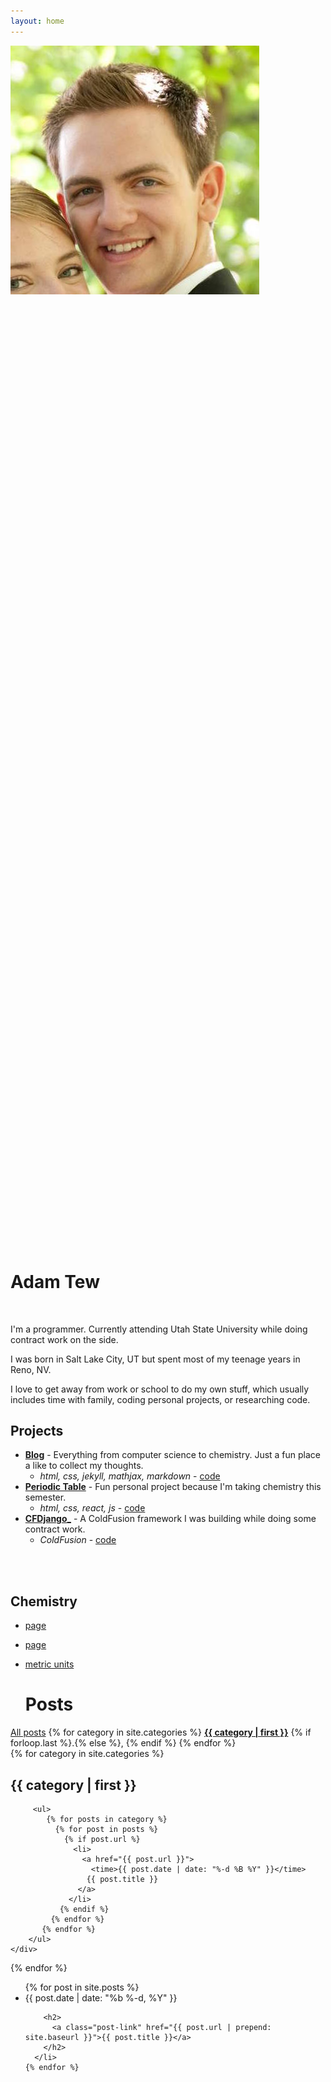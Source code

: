 ```yaml
---
layout: home
---
```


<!-- <div class="home"> -->
<div class="profile__container">
    <div class="profile__content">
        <img class="profile--image" src="./assets/images/me.jpg">
        <a href="https://twitter.com/{{ site.twitter_username }}">
            <span class="icon icon--large">
                <svg class="icon" viewBox="0 0 16 16"><use xmlns:xlink="//www.w3.org/1999/xlink" xlink:href="./assets/images/sprites.svg#twitter"></use></svg>
            </span>
        </a>
        <a href="mailto:{{ site.email }}">
            <span class="icon icon--large">
                <svg class="icon" viewBox="0 0 16 16"><use xmlns:xlink="//www.w3.org/1999/xlink" xlink:href="./assets/images/sprites.svg#email"></use></svg>
            </span>
        </a>
        <a href="https://github.com/{{ site.github_username }}">
            <span class="icon icon--large">
                <svg class="icon" viewBox="0 0 16 16"><use xmlns:xlink="//www.w3.org/1999/xlink" xlink:href="./assets/images/sprites.svg#github"></use></svg>
            </span>
        </a>
    </div>
    <h1 class="text--title text--center">Adam Tew</h1>
</div>

<br />

I'm a programmer. Currently attending Utah State University while doing contract work on the side.

I was born in Salt Lake City, UT but spent most of my teenage years in Reno, NV.

I love to get away from work or school to do my own stuff, which usually includes time with family, coding personal projects, or researching code.

## Projects

- [__Blog__](http://www.adamtew.com/#allposts) - Everything from computer science to chemistry. Just a fun place a like to collect my thoughts.
    + _html, css, jekyll, mathjax, markdown_ - [code](https://github.com/adamtew/adamtew.github.io)
- [__Periodic Table__](http://www.adamtew.com/periodic-table) - Fun personal project because I'm taking chemistry this semester. 
    + _html, css, react, js_ - [code](https://github.com/adamtew/periodic-table)
- [__CFDjango___](https://github.com/adamtew/CFDjango) - A ColdFusion framework I was building while doing some contract work.
    + _ColdFusion_ - [code](https://github.com/adamtew/CFDjango)

<br />
<br />

## Chemistry

- [page](http://www.adamtew.com/chemistry)
- [page](http://localhost:4000/chemistry)
- [metric units](http://localhost:4000/chemistry/metric-units)

  <h1 class="page-heading">Posts</h1>

<div>
     <a href="#allposts">All posts</a>
     {% for category in site.categories %}
         <a href="#{{ category | first | remove:' ' }}"><strong>{{ category | first }}</strong></a> {% if forloop.last %}.{% else %}, {% endif %}
     {% endfor %}
</div>

<div>
 {% for category in site.categories %}
     <div class="catbloc" id="{{ category | first | remove:' ' }}">
         <h2>{{ category | first }}</h2>
         
         <ul>
            {% for posts in category %}
              {% for post in posts %}
                {% if post.url %}
                  <li>
                    <a href="{{ post.url }}">
                      <time>{{ post.date | date: "%-d %B %Y" }}</time>
                     {{ post.title }}
                   </a>
                 </li>
               {% endif %}
             {% endfor %}
           {% endfor %}
        </ul>
    </div>
{% endfor %}
</div>






  <ul id="allposts" class="post-list catbloc">
    {% for post in site.posts %}
      <li>
        <span class="post-meta">{{ post.date | date: "%b %-d, %Y" }}</span>

        <h2>
          <a class="post-link" href="{{ post.url | prepend: site.baseurl }}">{{ post.title }}</a>
        </h2>
      </li>
    {% endfor %}
  </ul>
